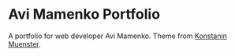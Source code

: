 # Avi Mamenko Portfolio

A portfolio for web developer Avi Mamenko. Theme from [Konstanin Muenster](https://github.com/konstantinmuenster/gatsby-starter-portfolio-minimal).
